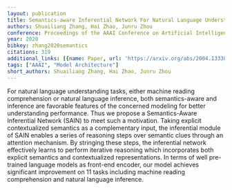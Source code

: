```yaml
---
layout: publication
title: Semantics-aware Inferential Network For Natural Language Understanding
authors: Shuailiang Zhang, Hai Zhao, Junru Zhou
conference: Proceedings of the AAAI Conference on Artificial Intelligence
year: 2020
bibkey: zhang2020semantics
citations: 319
additional_links: [{name: Paper, url: 'https://arxiv.org/abs/2004.13338'}]
tags: ["AAAI", "Model Architecture"]
short_authors: Shuailiang Zhang, Hai Zhao, Junru Zhou
---
```

For natural language understanding tasks, either machine reading
comprehension or natural language inference, both semantics-aware and inference
are favorable features of the concerned modeling for better understanding
performance. Thus we propose a Semantics-Aware Inferential Network (SAIN) to
meet such a motivation. Taking explicit contextualized semantics as a
complementary input, the inferential module of SAIN enables a series of
reasoning steps over semantic clues through an attention mechanism. By
stringing these steps, the inferential network effectively learns to perform
iterative reasoning which incorporates both explicit semantics and
contextualized representations. In terms of well pre-trained language models as
front-end encoder, our model achieves significant improvement on 11 tasks
including machine reading comprehension and natural language inference.